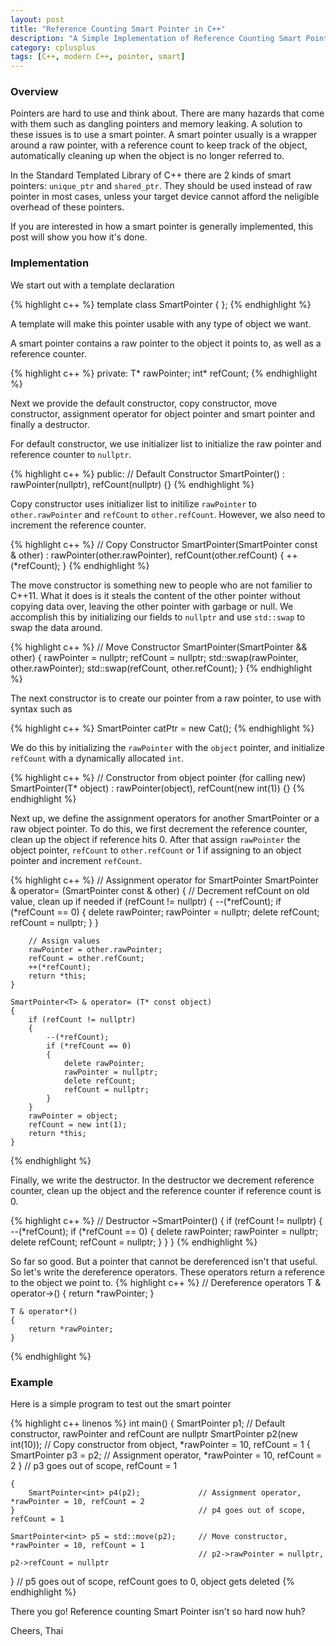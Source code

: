 ```yaml
---
layout: post
title: "Reference Counting Smart Pointer in C++"
description: "A Simple Implementation of Reference Counting Smart Pointer in C++"
category: cplusplus
tags: [C++, modern C++, pointer, smart]
---
```


<!-- Overview -->
<h3>Overview</h3>

Pointers are hard to use and think about. There are many hazards that come with them such as dangling pointers and memory leaking. A solution to these issues is to use a smart pointer. A smart pointer usually is a wrapper around a raw pointer, with a reference count to keep track of the object, automatically cleaning up when the object is no longer referred to.

In the Standard Templated Library of C++ there are 2 kinds of smart pointers: ```unique_ptr``` and ```shared_ptr```. They should be used instead of raw pointer in most cases, unless your target device cannot afford the neligible overhead of these pointers.

If you are interested in how a smart pointer is generally implemented, this post will show you how it's done.

<h3>Implementation</h3>
We start out with a template declaration

{% highlight c++ %}
template <typename T>
class SmartPointer
{
};
{% endhighlight %}

A template will make this pointer usable with any type of object we want.
 
A smart pointer contains a raw pointer to the object it points to, as well as a reference counter.

{% highlight c++ %}
private:
   T* rawPointer;
   int* refCount;
{% endhighlight %}

Next we provide the default constructor, copy constructor, move constructor, assignment operator for object pointer and smart pointer and finally a destructor.

For default constructor, we use initializer list to initialize the raw pointer and reference counter to  ```nullptr```.

{% highlight c++ %}
public:
    // Default Constructor
    SmartPointer<T>() : rawPointer(nullptr), refCount(nullptr) {}
{% endhighlight %}

Copy constructor uses initializer list to initilize ```rawPointer``` to ```other.rawPointer``` and ```refCount``` to ```other.refCount```. However, we also need to increment the reference counter.

{% highlight c++ %}
        // Copy Constructor
    SmartPointer<T>(SmartPointer<T> const & other) : rawPointer(other.rawPointer), refCount(other.refCount)
    {
        ++(*refCount);
    }
{% endhighlight %}

The move constructor is something new to people who are not familier to C++11. What it does is it steals the content of the other pointer without copying data over, leaving the other pointer with garbage or null. We accomplish this by initializing our fields to ```nullptr``` and use ```std::swap``` to swap the data around.

{% highlight c++ %}
        // Move Constructor
    SmartPointer<T>(SmartPointer<T> && other)
    {
        rawPointer = nullptr;
        refCount = nullptr;
        std::swap(rawPointer, other.rawPointer);
        std::swap(refCount, other.refCount);
    }
{% endhighlight %}

The next constructor is to create our pointer from a raw pointer, to use with syntax such as 

{% highlight c++ %}
SmartPointer<Cat> catPtr = new Cat();
{% endhighlight %}

We do this by initializing the ```rawPointer``` with the ```object``` pointer, and initialize ```refCount``` with a dynamically allocated ```int```.

{% highlight c++ %}
        // Constructor from object pointer (for calling new)
    SmartPointer<T>(T* object) : rawPointer(object), refCount(new int(1)) {}
{% endhighlight %}

Next up, we define the assignment operators for another SmartPointer or a raw object pointer. To do this, we first decrement the reference counter, clean up the object if reference hits 0. After that assign ```rawPointer``` the object pointer, ```refCount``` to ```other.refCount``` or 1 if assigning to an object pointer and increment ```refCount```.

{% highlight c++ %}
        // Assignment operator for SmartPointer
    SmartPointer<T> & operator= (SmartPointer<T> const & other) 
    {
        // Decrement refCount on old value, clean up if needed
        if (refCount != nullptr)
        {
            --(*refCount);
            if (*refCount == 0)
            {
                delete rawPointer;
                rawPointer = nullptr;
                delete refCount;
                refCount = nullptr;
            }
        }

        // Assign values
        rawPointer = other.rawPointer;
        refCount = other.refCount;
        ++(*refCount);
        return *this;
    }

    SmartPointer<T> & operator= (T* const object)
    {
        if (refCount != nullptr)
        {
            --(*refCount);
            if (*refCount == 0)
            {
                delete rawPointer;
                rawPointer = nullptr;
                delete refCount;
                refCount = nullptr;
            }
        }
        rawPointer = object;
        refCount = new int(1);
        return *this;
    }
{% endhighlight %}

Finally, we write the destructor. In the destructor we decrement reference counter, clean up the object and the reference counter if reference count is 0.

{% highlight c++ %}
        // Destructor
    ~SmartPointer<T>() 
    {
        if (refCount != nullptr)
        {
            --(*refCount);
            if (*refCount == 0)
            {
                delete rawPointer;
                rawPointer = nullptr;
                delete refCount;
                refCount = nullptr;
            }
        }
    } 
{% endhighlight %}

So far so good. But a pointer that cannot be dereferenced isn't that useful. So let's write the dereference operators. These operators return a reference to the object we point to.
{% highlight c++ %}
        // Dereference operators
    T & operator->() 
    {
        return *rawPointer;
    }

    T & operator*()
    {
        return *rawPointer;
    }
{% endhighlight %}

<h3>Example</h3>

Here is a simple program to test out the smart pointer

{% highlight c++ linenos %}
int main()
{
    SmartPointer<int> p1;                     // Default constructor, rawPointer and refCount are nullptr
    SmartPointer<int> p2(new int(10));        // Copy constructor from object, *rawPointer = 10, refCount = 1
    {
        SmartPointer<int> p3 = p2;            // Assignment operator, *rawPointer = 10, refCount = 2
    }                                         // p3 goes out of scope, refCount = 1
    
    {
        SmartPointer<int> p4(p2);             // Assignment operator, *rawPointer = 10, refCount = 2
    }                                         // p4 goes out of scope, refCount = 1
    
    SmartPointer<int> p5 = std::move(p2);     // Move constructor, *rawPointer = 10, refCount = 1
                                              // p2->rawPointer = nullptr, p2->refCount = nullptr
}                                             // p5 goes out of scope, refCount goes to 0, object gets deleted 
{% endhighlight %}

There you go! Reference counting Smart Pointer isn't so hard now huh?


Cheers,
Thai
